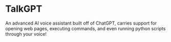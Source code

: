 # TalkGPT
An advanced AI voice assistant built off of ChatGPT, carries support for opening web pages, executing commands, and even running python scripts through your voice!

